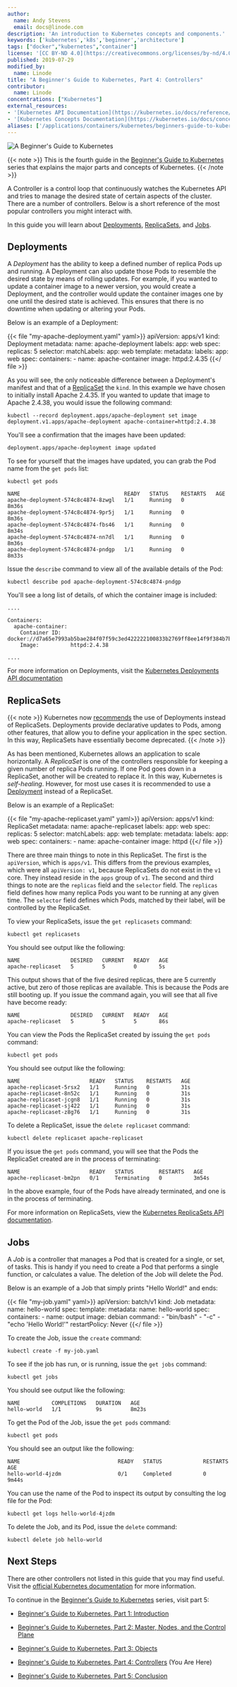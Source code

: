 ```yaml
---
author:
  name: Andy Stevens
  email: docs@linode.com
description: 'An introduction to Kubernetes concepts and components.'
keywords: ['kubernetes','k8s','beginner','architecture']
tags: ["docker","kubernetes","container"]
license: '[CC BY-ND 4.0](https://creativecommons.org/licenses/by-nd/4.0)'
published: 2019-07-29
modified_by:
  name: Linode
title: "A Beginner's Guide to Kubernetes, Part 4: Controllers"
contributor:
  name: Linode
concentrations: ["Kubernetes"]
external_resources:
- '[Kubernetes API Documentation](https://kubernetes.io/docs/reference/generated/kubernetes-api/v1.17/)'
- '[Kubernetes Concepts Documentation](https://kubernetes.io/docs/concepts/)'
aliases: ['/applications/containers/kubernetes/beginners-guide-to-kubernetes-part-4-controllers/','/applications/containers/kubernetes/beginners-guide-to-kubernetes-controllers/','/kubernetes/beginners-guide-to-kubernetes-part-4-controllers/']
---
```


![A Beginner's Guide to Kubernetes](beginners-guide-to-kubernetes.png "A Beginner's Guide to Kubernetes")

{{< note >}}
This is the fourth guide in the [Beginner's Guide to Kubernetes](/docs/kubernetes/beginners-guide-to-kubernetes) series that explains the major parts and concepts of Kubernetes.
{{< /note >}}

A Controller is a control loop that continuously watches the Kubernetes API and tries to manage the desired state of certain aspects of the cluster. There are a number of controllers. Below is a short reference of the most popular controllers you might interact with.

In this guide you will learn about [Deployments](#deployments), [ReplicaSets](#replicasets), and [Jobs](#jobs).

## Deployments

A *Deployment* has the ability to keep a defined number of replica Pods up and running. A Deployment can also update those Pods to resemble the desired state by means of rolling updates. For example, if you wanted to update a container image to a newer version, you would create a Deployment, and the controller would update the container images one by one until the desired state is achieved. This ensures that there is no downtime when updating or altering your Pods.

Below is an example of a Deployment:

{{< file "my-apache-deployment.yaml" yaml>}}
apiVersion: apps/v1
kind: Deployment
metadata:
  name: apache-deployment
  labels:
    app: web
spec:
  replicas: 5
  selector:
    matchLabels:
      app: web
  template:
    metadata:
      labels:
        app: web
    spec:
      containers:
      - name: apache-container
        image: httpd:2.4.35
{{</ file >}}

As you will see, the only noticeable difference between a Deployment's manifest and that of a [ReplicaSet](#replicasets) the `kind`. In this example we have chosen to initially install Apache 2.4.35. If you wanted to update that image to Apache 2.4.38, you would issue the following command:

    kubectl --record deployment.apps/apache-deployment set image deployment.v1.apps/apache-deployment apache-container=httpd:2.4.38

You'll see a confirmation that the images have been updated:

    deployment.apps/apache-deployment image updated

To see for yourself that the images have updated, you can grab the Pod name from the `get pods` list:

    kubectl get pods

    NAME                                 READY   STATUS    RESTARTS   AGE
    apache-deployment-574c8c4874-8zwgl   1/1     Running   0          8m36s
    apache-deployment-574c8c4874-9pr5j   1/1     Running   0          8m36s
    apache-deployment-574c8c4874-fbs46   1/1     Running   0          8m34s
    apache-deployment-574c8c4874-nn7dl   1/1     Running   0          8m36s
    apache-deployment-574c8c4874-pndgp   1/1     Running   0          8m33s

Issue the `describe` command to view all of the available details of the Pod:

    kubectl describe pod apache-deployment-574c8c4874-pndgp

You'll see a long list of details, of which the container image is included:

    ....

    Containers:
      apache-container:
        Container ID:   docker://d7a65e7993ab5bae284f07f59c3ed422222100833b2769ff8ee14f9f384b7b94
        Image:          httpd:2.4.38

    ....


For more information on Deployments, visit the [Kubernetes Deployments API documentation](https://kubernetes.io/docs/reference/generated/kubernetes-api/v1.17/#deployment-v1-apps)

## ReplicaSets

{{< note >}}
Kubernetes now [recommends](https://kubernetes.io/docs/concepts/workloads/controllers/replicaset/#when-to-use-a-replicaset) the use of Deployments instead of ReplicaSets. Deployments provide declarative updates to Pods, among other features, that allow you to define your application in the spec section. In this way, ReplicaSets have essentially become deprecated.
{{< /note >}}

As has been mentioned, Kubernetes allows an application to scale horizontally. A *ReplicaSet* is one of the controllers responsible for keeping a given number of replica Pods running. If one Pod goes down in a ReplicaSet, another will be created to replace it. In this way, Kubernetes is *self-healing*. However, for most use cases it is recommended to use a [Deployment](#deployments) instead of a ReplicaSet.

Below is an example of a ReplicaSet:

{{< file "my-apache-replicaset.yaml" yaml>}}
apiVersion: apps/v1
kind: ReplicaSet
metadata:
  name: apache-replicaset
  labels:
    app: web
spec:
  replicas: 5
  selector:
    matchLabels:
      app: web
  template:
    metadata:
      labels:
        app: web
    spec:
      containers:
      - name: apache-container
        image: httpd
{{</ file >}}

There are three main things to note in this ReplicaSet. The first is the `apiVersion`, which is `apps/v1`. This differs from the previous examples, which were all `apiVersion: v1`, because ReplicaSets do not exist in the `v1` core. They instead reside in the `apps` group of `v1`. The second and third things to note are the `replicas` field and the `selector` field. The `replicas` field defines how many replica Pods you want to be running at any given time. The `selector` field defines which Pods, matched by their label, will be controlled by the ReplicaSet.

To view your ReplicaSets, issue the `get replicasets` command:

    kubectl get replicasets

You should see output like the following:

    NAME                DESIRED   CURRENT   READY   AGE
    apache-replicaset   5         5         0       5s

This output shows that of the five desired replicas, there are 5 currently active, but zero of those replicas are available. This is because the Pods are still booting up. If you issue the command again, you will see that all five have become ready:

    NAME                DESIRED   CURRENT   READY   AGE
    apache-replicaset   5         5         5       86s

You can view the Pods the ReplicaSet created by issuing the `get pods` command:

    kubectl get pods

You should see output like the following:

    NAME                      READY   STATUS    RESTARTS   AGE
    apache-replicaset-5rsx2   1/1     Running   0          31s
    apache-replicaset-8n52c   1/1     Running   0          31s
    apache-replicaset-jcgn8   1/1     Running   0          31s
    apache-replicaset-sj422   1/1     Running   0          31s
    apache-replicaset-z8g76   1/1     Running   0          31s

To delete a ReplicaSet, issue the `delete replicaset` command:

    kubectl delete replicaset apache-replicaset

If you issue the `get pods` command, you will see that the Pods the ReplicaSet created are in the process of terminating:

    NAME                      READY   STATUS        RESTARTS   AGE
    apache-replicaset-bm2pn   0/1     Terminating   0          3m54s

In the above example, four of the Pods have already terminated, and one is in the process of terminating.

For more information on ReplicaSets, view the [Kubernetes ReplicaSets API documentation](https://kubernetes.io/docs/reference/generated/kubernetes-api/v1.17/#replicaset-v1-apps).

## Jobs

A *Job* is a controller that manages a Pod that is created for a single, or set, of tasks. This is handy if you need to create a Pod that performs a single function, or calculates a value. The deletion of the Job will delete the Pod.

Below is an example of a Job that simply prints "Hello World!" and ends:

{{< file "my-job.yaml" yaml>}}
apiVersion: batch/v1
kind: Job
metadata:
  name: hello-world
spec:
  template:
    metadata:
      name: hello-world
    spec:
      containers:
      - name: output
        image: debian
        command:
         - "bin/bash"
         - "-c"
         - "echo 'Hello World!'"
      restartPolicy: Never
{{</ file >}}

To create the Job, issue the `create` command:

    kubectl create -f my-job.yaml

To see if the job has run, or is running, issue the `get jobs` command:

    kubectl get jobs

You should see output like the following:

    NAME          COMPLETIONS   DURATION   AGE
    hello-world   1/1           9s         8m23s

To get the Pod of the Job, issue the `get pods` command:

    kubectl get pods

You should see an output like the following:

    NAME                               READY   STATUS             RESTARTS   AGE
    hello-world-4jzdm                  0/1     Completed          0          9m44s

You can use the name of the Pod to inspect its output by consulting the log file for the Pod:

    kubectl get logs hello-world-4jzdm

To delete the Job, and its Pod, issue the `delete` command:

    kubectl delete job hello-world

## Next Steps

There are other controllers not listed in this guide that you may find useful. Visit the [official Kubernetes documentation](https://kubernetes.io/docs/concepts/#kubernetes-objects) for more information.

To continue in the [Beginner's Guide to Kubernetes](/docs/kubernetes/beginners-guide-to-kubernetes) series, visit part 5:

 - [Beginner's Guide to Kubernetes, Part 1: Introduction](/docs/kubernetes/beginners-guide-to-kubernetes-part-1-introduction/)

 - [Beginner's Guide to Kubernetes, Part 2: Master, Nodes, and the Control Plane](/docs/kubernetes/beginners-guide-to-kubernetes-part-2-master-nodes-control-plane/)

 - [Beginner's Guide to Kubernetes, Part 3: Objects](/docs/kubernetes/beginners-guide-to-kubernetes-part-3-objects/)

 - [Beginner's Guide to Kubernetes, Part 4: Controllers](/docs/kubernetes/beginners-guide-to-kubernetes-part-4-controllers/) (You Are Here)

 - [Beginner's Guide to Kubernetes, Part 5: Conclusion](/docs/kubernetes/beginners-guide-to-kubernetes-part-5-conclusion/)
